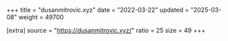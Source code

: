 +++
title = "dusanmitrovic.xyz"
date = "2022-03-22"
updated = "2025-03-08"
weight = 49700

[extra]
source = "https://dusanmitrovic.xyz/"
ratio = 25
size = 49
+++
